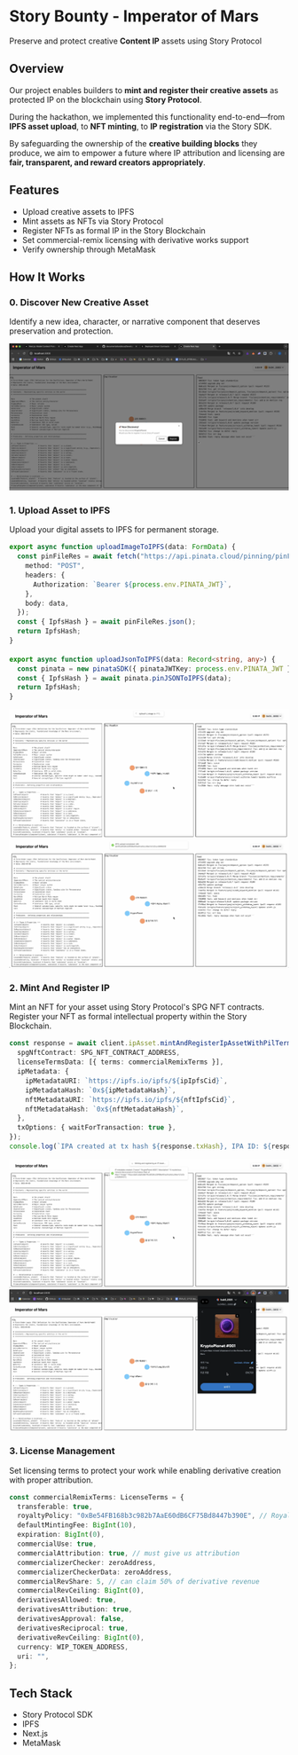 # Story Bounty - Imperator of Mars

Preserve and protect creative **Content IP** assets using Story Protocol

## Overview

Our project enables builders to **mint and register their creative assets** as protected IP on the blockchain using **Story Protocol**.

During the hackathon, we implemented this functionality end-to-end—from **IPFS asset upload**, to **NFT minting**, to **IP registration** via the Story SDK.

By safeguarding the ownership of the **creative building blocks** they produce, we aim to empower a future where IP attribution and licensing are **fair, transparent, and reward creators appropriately**.

## Features

- Upload creative assets to IPFS
- Mint assets as NFTs via Story Protocol
- Register NFTs as formal IP in the Story Blockchain
- Set commercial-remix licensing with derivative works support
- Verify ownership through MetaMask

## How It Works

### 0. Discover New Creative Asset  
Identify a new idea, character, or narrative component that deserves preservation and protection.  

![step0](./image/0_discover_asset.png)

### 1. Upload Asset to IPFS  
Upload your digital assets to IPFS for permanent storage.  


```ts
export async function uploadImageToIPFS(data: FormData) {
  const pinFileRes = await fetch("https://api.pinata.cloud/pinning/pinFileToIPFS", {
    method: "POST",
    headers: {
      Authorization: `Bearer ${process.env.PINATA_JWT}`,
    },
    body: data,
  });
  const { IpfsHash } = await pinFileRes.json();
  return IpfsHash;
}

export async function uploadJsonToIPFS(data: Record<string, any>) {
  const pinata = new pinataSDK({ pinataJWTKey: process.env.PINATA_JWT });
  const { IpfsHash } = await pinata.pinJSONToIPFS(data);
  return IpfsHash;
}
```


![step1_1](./image/1_1_upload_ipfs.png)
![step1_2](./image/1_2_upload_ipfs.png)

### 2. Mint And Register IP
Mint an NFT for your asset using Story Protocol's SPG NFT contracts.  
Register your NFT as formal intellectual property within the Story Blockchain.


```ts
const response = await client.ipAsset.mintAndRegisterIpAssetWithPilTerms({
  spgNftContract: SPG_NFT_CONTRACT_ADDRESS,
  licenseTermsData: [{ terms: commercialRemixTerms }],
  ipMetadata: {
    ipMetadataURI: `https://ipfs.io/ipfs/${ipIpfsCid}`,
    ipMetadataHash: `0x${ipMetadataHash}`,
    nftMetadataURI: `https://ipfs.io/ipfs/${nftIpfsCid}`,
    nftMetadataHash: `0x${nftMetadataHash}`,
  },
  txOptions: { waitForTransaction: true },
});
console.log(`IPA created at tx hash ${response.txHash}, IPA ID: ${response.ipId}`);
```


![step2_1](./image/2_1_mint_register_ip.png)
![step1_2](./image/2_2_metamask.png)

### 3. License Management  
Set licensing terms to protect your work while enabling derivative creation with proper attribution.

```ts
const commercialRemixTerms: LicenseTerms = {
  transferable: true,
  royaltyPolicy: "0xBe54FB168b3c982b7AaE60dB6CF75Bd8447b390E", // RoyaltyPolicyLAP address from https://docs.story.foundation/docs/deployed-smart-contracts
  defaultMintingFee: BigInt(10),
  expiration: BigInt(0),
  commercialUse: true,
  commercialAttribution: true, // must give us attribution
  commercializerChecker: zeroAddress,
  commercializerCheckerData: zeroAddress,
  commercialRevShare: 5, // can claim 50% of derivative revenue
  commercialRevCeiling: BigInt(0),
  derivativesAllowed: true,
  derivativesAttribution: true,
  derivativesApproval: false,
  derivativesReciprocal: true,
  derivativeRevCeiling: BigInt(0),
  currency: WIP_TOKEN_ADDRESS,
  uri: "",
};
```

## Tech Stack
- Story Protocol SDK
- IPFS
- Next.js
- MetaMask
